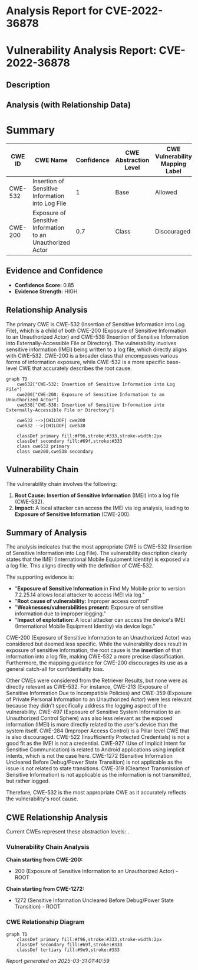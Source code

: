 # Analysis Report for CVE-2022-36878

# Vulnerability Analysis Report: CVE-2022-36878

## Description



## Analysis (with Relationship Data)

# Summary
| CWE ID | CWE Name | Confidence | CWE Abstraction Level | CWE Vulnerability Mapping Label | CWE-Vulnerability Mapping Notes |
|---|---|---|---|---|---|
| CWE-532 | Insertion of Sensitive Information into Log File | 1 | Base | Allowed | Primary CWE |
| CWE-200 | Exposure of Sensitive Information to an Unauthorized Actor | 0.7 | Class | Discouraged | Secondary Candidate |

## Evidence and Confidence

*   **Confidence Score:** 0.85
*   **Evidence Strength:** HIGH

## Relationship Analysis
The primary CWE is CWE-532 (Insertion of Sensitive Information into Log File), which is a child of both CWE-200 (Exposure of Sensitive Information to an Unauthorized Actor) and CWE-538 (Insertion of Sensitive Information into Externally-Accessible File or Directory). The vulnerability involves sensitive information (IMEI) being written to a log file, which directly aligns with CWE-532. CWE-200 is a broader class that encompasses various forms of information exposure, while CWE-532 is a more specific base-level CWE that accurately describes the root cause.

```mermaid
graph TD
    cwe532["CWE-532: Insertion of Sensitive Information into Log File"]
    cwe200["CWE-200: Exposure of Sensitive Information to an Unauthorized Actor"]
    cwe538["CWE-538: Insertion of Sensitive Information into Externally-Accessible File or Directory"]

    cwe532 -->|CHILDOF| cwe200
    cwe532 -->|CHILDOF| cwe538

    classDef primary fill:#f96,stroke:#333,stroke-width:2px
    classDef secondary fill:#69f,stroke:#333
    class cwe532 primary
    class cwe200,cwe538 secondary
```

## Vulnerability Chain
The vulnerability chain involves the following:
1.  **Root Cause:** **Insertion of Sensitive Information** (IMEI) into a log file (CWE-532).
2.  **Impact:** A local attacker can access the IMEI via log analysis, leading to **Exposure of Sensitive Information** (CWE-200).

## Summary of Analysis
The analysis indicates that the most appropriate CWE is CWE-532 (Insertion of Sensitive Information into Log File). The vulnerability description clearly states that the IMEI (International Mobile Equipment Identity) is exposed via a log file. This aligns directly with the definition of CWE-532.

The supporting evidence is:
*   "**Exposure of Sensitive Information** in Find My Mobile prior to version 7.2.25.14 allows local attacker to access IMEI via log."
*   "**Root cause of vulnerability:** Improper access control"
*   "**Weaknesses/vulnerabilities present:** Exposure of sensitive information due to improper logging."
*   "**Impact of exploitation:** A local attacker can access the device's IMEI (International Mobile Equipment Identity) via device logs."

CWE-200 (Exposure of Sensitive Information to an Unauthorized Actor) was considered but deemed less specific. While the vulnerability does result in exposure of sensitive information, the root cause is the **insertion** of that information into a log file, making CWE-532 a more precise classification. Furthermore, the mapping guidance for CWE-200 discourages its use as a general catch-all for confidentiality loss.

Other CWEs were considered from the Retriever Results, but none were as directly relevant as CWE-532. For instance, CWE-213 (Exposure of Sensitive Information Due to Incompatible Policies) and CWE-359 (Exposure of Private Personal Information to an Unauthorized Actor) were less relevant because they didn't specifically address the logging aspect of the vulnerability. CWE-497 (Exposure of Sensitive System Information to an Unauthorized Control Sphere) was also less relevant as the exposed information (IMEI) is more directly related to the user's device than the system itself.
CWE-284 (Improper Access Control) is a Pillar level CWE that is also discouraged.
CWE-522 (Insufficiently Protected Credentials) is not a good fit as the IMEI is not a credential.
CWE-927 (Use of Implicit Intent for Sensitive Communication) is related to Android applications using implicit intents, which is not the case here.
CWE-1272 (Sensitive Information Uncleared Before Debug/Power State Transition) is not applicable as the issue is not related to state transitions.
CWE-319 (Cleartext Transmission of Sensitive Information) is not applicable as the information is not transmitted, but rather logged.

Therefore, CWE-532 is the most appropriate CWE as it accurately reflects the vulnerability's root cause.


## CWE Relationship Analysis

Current CWEs represent these abstraction levels: .


### Vulnerability Chain Analysis

**Chain starting from CWE-200:**
- 200 (Exposure of Sensitive Information to an Unauthorized Actor) - ROOT


**Chain starting from CWE-1272:**
- 1272 (Sensitive Information Uncleared Before Debug/Power State Transition) - ROOT



### CWE Relationship Diagram

```mermaid
graph TD
    classDef primary fill:#f96,stroke:#333,stroke-width:2px
    classDef secondary fill:#69f,stroke:#333
    classDef tertiary fill:#9e9,stroke:#333
```



*Report generated on 2025-03-31 01:40:59*
